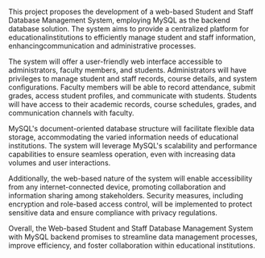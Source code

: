 This project proposes the development of a web-based Student and Staff Database Management System, employing MySQL as the backend database solution. The system aims to provide a centralized platform for
educationalinstitutions to efficiently manage student and staff information, enhancingcommunication and administrative processes.


The system will offer a user-friendly web interface accessible to administrators, faculty members, and students. Administrators will have privileges to manage student and staff records, course details, 
and system configurations. Faculty members will be able to record attendance, submit grades, access student profiles, and communicate with students. Students will have access to their academic records, 
course schedules, grades, and communication channels with faculty.


MySQL's document-oriented database structure will facilitate flexible data storage, accommodating the varied information needs of educational institutions. The system will leverage MySQL's scalability and
performance capabilities to ensure seamless operation, even with increasing data volumes and user interactions.


Additionally, the web-based nature of the system will enable accessibility from any internet-connected device, promoting collaboration and information sharing among stakeholders. Security measures, 
including encryption and role-based access control, will be implemented to protect sensitive data and ensure compliance with privacy regulations.


Overall, the Web-based Student and Staff Database Management System with MySQL backend promises to streamline data management processes, improve efficiency, and foster collaboration within educational 
institutions.
